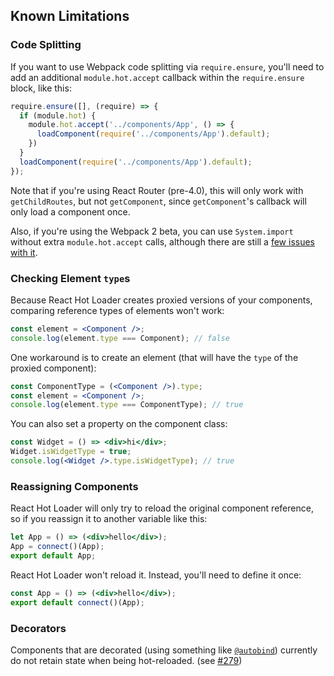 ## Known Limitations

### Code Splitting
If you want to use Webpack code splitting via `require.ensure`, you'll need to add an additional `module.hot.accept` callback within the `require.ensure` block, like this:

```js
require.ensure([], (require) => {
  if (module.hot) {
    module.hot.accept('../components/App', () => {
      loadComponent(require('../components/App').default);
    })
  }
  loadComponent(require('../components/App').default);
});
```

Note that if you're using React Router (pre-4.0), this will only work with `getChildRoutes`, but not `getComponent`, since `getComponent`'s callback will only load a component once.

Also, if you're using the Webpack 2 beta, you can use `System.import` without extra `module.hot.accept` calls, although there are still a [few issues with it](https://github.com/gaearon/react-hot-loader/issues/303).

### Checking Element `type`s
Because React Hot Loader creates proxied versions of your components, comparing reference types of elements won't work:

```jsx
const element = <Component />;
console.log(element.type === Component); // false
```

One workaround is to create an element (that will have the `type` of the proxied component):

```jsx
const ComponentType = (<Component />).type;
const element = <Component />;
console.log(element.type === ComponentType); // true
```

You can also set a property on the component class:

```jsx
const Widget = () => <div>hi</div>;
Widget.isWidgetType = true;
console.log(<Widget />.type.isWidgetType); // true
```

### Reassigning Components
React Hot Loader will only try to reload the original component reference, so if you reassign it to another variable like this:

```jsx
let App = () => (<div>hello</div>);
App = connect()(App);
export default App;
```

React Hot Loader won't reload it. Instead, you'll need to define it once:

```jsx
const App = () => (<div>hello</div>);
export default connect()(App);
```

### Decorators
Components that are decorated (using something like [`@autobind`](https://github.com/andreypopp/autobind-decorator)) currently do not retain state when being hot-reloaded. (see [#279](https://github.com/gaearon/react-hot-loader/issues/279))
